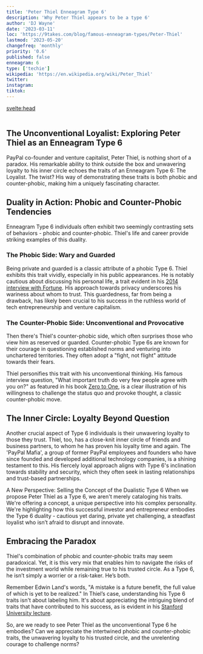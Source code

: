 ```yaml
---
title: 'Peter Thiel Enneagram Type 6'
description: 'Why Peter Thiel appears to be a type 6'
author: 'DJ Wayne'
date: '2023-03-11'
loc: 'https://9takes.com/blog/famous-enneagram-types/Peter-Thiel'
lastmod: '2023-05-20'
changefreq: 'monthly'
priority: '0.6'
published: false
enneagram: 6
type: ['techie']
wikipedia: 'https://en.wikipedia.org/wiki/Peter_Thiel'
twitter:
instagram:
tiktok:
---
```


<svelte:head>

  <meta property="og:image" content="https://9takes.com/types/6s/Peter-Thiel.webp" />
  <link rel="canonical" href="https://9takes.com/blog/famous-enneagram-types/Peter-Thiel">
</svelte:head>
<script>
	import  PopCard  from "../../../lib/components/atoms/PopCard.svelte";
</script>
<div
	style="display: flex;
    justify-content: center;
    margin: 1rem 0;
	"
>
	<PopCard
		image={`/types/6s/${'Peter-Thiel'}.webp`}
		showIcon={false}
		text="Peter Thiel"
		subtext=""
	/>
</div>

## The Unconventional Loyalist: Exploring Peter Thiel as an Enneagram Type 6

PayPal co-founder and venture capitalist, Peter Thiel, is nothing short of a paradox. His remarkable ability to think outside the box and unwavering loyalty to his inner circle echoes the traits of an Enneagram Type 6: The Loyalist. The twist? His way of demonstrating these traits is both phobic and counter-phobic, making him a uniquely fascinating character.

## Duality in Action: Phobic and Counter-Phobic Tendencies

Enneagram Type 6 individuals often exhibit two seemingly contrasting sets of behaviors - phobic and counter-phobic. Thiel's life and career provide striking examples of this duality.

### The Phobic Side: Wary and Guarded

Being private and guarded is a classic attribute of a phobic Type 6. Thiel exhibits this trait vividly, especially in his public appearances. He is notably cautious about discussing his personal life, a trait evident in his [2014 interview with Fortune](https://fortune.com/2014/09/04/peter-thiels-contrarian-strategy/). His approach towards privacy underscores his wariness about whom to trust. This guardedness, far from being a drawback, has likely been crucial to his success in the ruthless world of tech entrepreneurship and venture capitalism.

### The Counter-Phobic Side: Unconventional and Provocative

Then there's Thiel's counter-phobic side, which often surprises those who view him as reserved or guarded. Counter-phobic Type 6s are known for their courage in questioning established norms and venturing into unchartered territories. They often adopt a "fight, not flight" attitude towards their fears.

Thiel personifies this trait with his unconventional thinking. His famous interview question, "What important truth do very few people agree with you on?" as featured in his book [Zero to One](https://www.goodreads.com/book/show/18050143-zero-to-one), is a clear illustration of his willingness to challenge the status quo and provoke thought, a classic counter-phobic move.

## The Inner Circle: Loyalty Beyond Question

Another crucial aspect of Type 6 individuals is their unwavering loyalty to those they trust. Thiel, too, has a close-knit inner circle of friends and business partners, to whom he has proven his loyalty time and again. The 'PayPal Mafia', a group of former PayPal employees and founders who have since founded and developed additional technology companies, is a shining testament to this. His fiercely loyal approach aligns with Type 6's inclination towards stability and security, which they often seek in lasting relationships and trust-based partnerships.

A New Perspective: Selling the Concept of the Dualistic Type 6
When we propose Peter Thiel as a Type 6, we aren't merely cataloging his traits. We're offering a concept, a unique perspective into his complex personality. We're highlighting how this successful investor and entrepreneur embodies the Type 6 duality - cautious yet daring, private yet challenging, a steadfast loyalist who isn’t afraid to disrupt and innovate.

## Embracing the Paradox

Thiel's combination of phobic and counter-phobic traits may seem paradoxical. Yet, it is this very mix that enables him to navigate the risks of the investment world while remaining true to his trusted circle. As a Type 6, he isn’t simply a worrier or a risk-taker. He’s both.

Remember Edwin Land's words, "A mistake is a future benefit, the full value of which is yet to be realized." In Thiel’s case, understanding his Type 6 traits isn't about labeling him. It's about appreciating the intriguing blend of traits that have contributed to his success, as is evident in his [Stanford University lecture](https://www.youtube.com/watch?v=-oKjLVECMKA).

So, are we ready to see Peter Thiel as the unconventional Type 6 he embodies? Can we appreciate the intertwined phobic and counter-phobic traits, the unwavering loyalty to his trusted circle, and the unrelenting courage to challenge norms?
